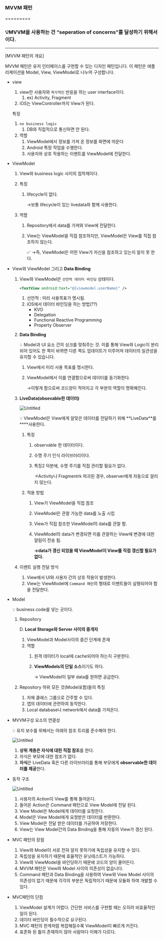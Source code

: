 
### MVVM 패턴
=========

### 💡MVVM을 사용하는 건 “seperation of concerns”를 달성하기 위해서이다.
---

[MVVM 패턴의 개요]

MVVM 패턴은 유저 인터페이스를 구현할 수 있는 디자인 패턴입니다. 이 패턴은 애플리케이션을  Model, View, ViewModel로 나누어 구성합니다.


- view
    1. view란 사용자와 `즉각적인` 반응을 하는 user interface이다.
        1. ex) Activity, Fragment
    2.  iOS는 ViewController까지 View가 된다.
    
    특징
    
    1. `no business logic` 
        1. DB와 직접적으로 통신하면 안 된다.
    2. 역할
        1. ViewModel에서 정보를 가져 온 정보를 화면에 띄운다
        2. Android 특정 작업을 수행한다.
        3. 사용자와 상호 작용하는 이벤트를 ViewModel에 전달한다.

- ViewModel
    1. View와 business logic 사이의 접착제이다.
    2. 특징
        1. lifecycle이 없다.
            
            →보통 lifecycle이 있는 livedata와 함께 사용한다.
            
    3. 역할
        1. Repository에서 data를 가져와 View에 전달한다. 
        2. View는 ViewModel을 직접 참조하지만, ViewModel은 View를 직접 참조하지 않는다.
            
            <aside>
            ✅ →즉, ViewModel은 어떤 View가 자신을 참조하고 있는지 알지 못 한다.
            
            </aside>
            
    
- View와 ViewModel 그리고 **Data Binding**
    1. View와 ViewModel은 `선언적 데이터 바인딩` 상태이다.
        
        ```xml
        <TextView android:text="@{viewmodel.userName}" />
        ```
        
        1. 선언적 : 미리 사용목표가 명시됨.
        2. iOS에서 데이터 바인딩을 하는 방법(??)
            - KVO
            - Delegation
            - Functional Reactive Programming
            - Property Observer
    2. **Data Binding** 
        
        <aside>
        💡  Model과 UI 요소 간의 싱크를 맞춰주는 것. 이를 통해 View와 Logic이 분리되어 있어도 한 쪽이 바뀌면 다른 쪽도 업데이트가 이루어져 데이터의 일관성을 유지할 수 있습니다.
        
        </aside>
        
        1. View에서 미리 사용 목표를 명시한다.
        2. ViewModel에서 이를 연결함으로써 데이터를 동기화한다. 
            
            →이렇게 함으로써 코드양이 적어지고 각 부분의 역할이 명확해진다.
            
    3. **LiveData(obsevable한 데이터)**
        
        ![Untitled](https://s3-us-west-2.amazonaws.com/secure.notion-static.com/d5e269d8-27ce-4650-84da-0684e1e9ef42/Untitled.png)
        
        <aside>
        💡 VIewModel은 View에게 알맞은 데이터를 전달하기 위해 **LiveData**를 ****사용한다.
        
        </aside>
        
        1. 특징
            1. observable 한 데이터이다.
            2. 수명 주기 인식 라이브러리이다.
            3. 특징2 덕분에, 수명 주기를 직접 관리할 필요가 없다. 
                
                →Activity나 Fragmentrk 파괴된 경우, observer에게 자동으로 알리지 않는다.
                
        2. 적용 방법
            1. View가 ViewModel을 직접 참조
            2. ViewModel은 관찰 가능한 data를 노출 시킴
            3. View가 직접 참조한 ViewModel의 data를 관찰 함. 
            4. ViewModel의 data가 변경되면 이를 관찰하는 View에 변경에 대한 알림이 전송 됨.
                
                **→data가 갱신 되었을 때 ViewModel이 View를 직접 갱신할 필요가 없다.**
                
    4. 이벤트 실행 전달 방식
        1. View에서 UI와 사용자 간의 상호 작용이 발생한다.
        2. View는 ViewModel에 `Command 패턴`의 형태로 이벤트들이 실행되어야 함을 전달한다.
    
      
    
- Model
    
    <aside>
    💡 business code를 넣는 곳이다.
    
    </aside>
    
    1. Repository
        
         D. **Local Storage와 Server 사이의 중개자** 
        
        1. ViewModel과 Model사이의 중간 단계에 존재
        2. 역할
            1. 원격 데이터가 local에 cache되어야 하는지 구분한다.
            2. **ViewModels의 단일 소스**이기도 하다.
                
                → ViewModel이 일부 data를 원하면 공급한다.
                
    2. Repository 하위 모든 것(Model포함)들의 특징
        1. 자체 클래스 그룹으로 간주할 수 있다.
        2. 앱의 데이터에 관련하여 동작한다.
        3. Local database나 network에서 data를 가져온다.

- MVVM구성 요소의 연결성
    
    <aside>
    💡 유지 보수를 위해서는 아래의 참조 트리를 준수해야 한다.
    
    </aside>
    
    ![Untitled](https://s3-us-west-2.amazonaws.com/secure.notion-static.com/28c9c39d-42f1-4594-bfc8-5fd876da14d8/Untitled.png)
    
    1. **상위 계층은 자식에 대한 직접 참조**를 한다.
    2. 자식은 부모에 대한 참조가 없다.
    3. **자식**은 LiveData 혹은 다른 라이브러리를 통해 부모에게 **observable한 데이터를 제공**한다.
    
- 동작 구조
    
    ![Untitled](https://s3-us-west-2.amazonaws.com/secure.notion-static.com/9ce1341f-1d4f-4dbc-ac59-fbd97aab45cb/Untitled.png)
    
    1. 사용자의 Action이 View를 통해 들어온다.
    2. 들어온 Action은 Command 패턴으로 View Model에 전달 된다.
    3. View Model은 Model에게 데이터를 요청한다.
    4. Model은 View Model에게 요청받은 데이터를 반환한다.
    5. View Model은 전달 받은 데이터를 가공하여 저장한다.
    6. View는 View Model간의 Data Binding을 통해 자동의 View가 갱신 된다.
    
- MVC 패턴의 장점
    1. View와 Model이 서로 전혀 알지 못하기에 독립성을 유지할 수 있다.
    2. 독립성을 유지하기 때문에 효율적인 유닛테스트가 가능하다.
    3. View와 ViewModel을 바인딩하기 때문에 코드의 양이 줄어든다.
    4. MVVM 패턴은 View와 Model 사이의 의존성이 없습니다.
    5. Command 패턴과 Data Binding을 사용하여 View와 View Model 사이의 의존성이 없기 때문에 각각의 부분은 독립적이기 때문에 모듈화 하여 개발할 수 있다.

- MVC패턴의 단점
    1. ViewModel 설계가 어렵다. 간단한 서비스를 구현할 때는 오히려 비효율적인 일이 된다.
    2. 데이터 바인딩이 필수적으로 요구된다.
    3. MVC 패턴의 한계처럼 복잡해질수록 ViewModel이 빠르게 커진다.
    4. 표준화 된 틀이 존재하지 않아 사람마다 이해가 다르다.
 
 
